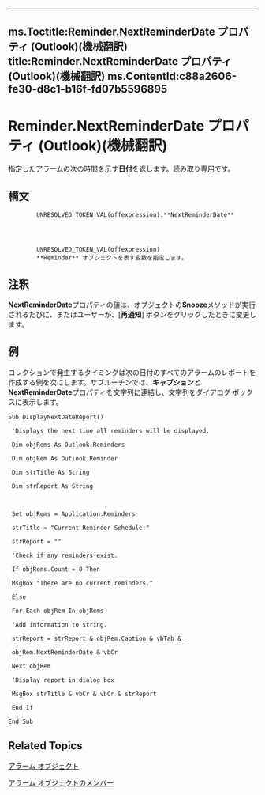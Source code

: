 

---
ms.Toctitle:Reminder.NextReminderDate プロパティ (Outlook)(機械翻訳)
title:Reminder.NextReminderDate プロパティ (Outlook)(機械翻訳)
ms.ContentId:c88a2606-fe30-d8c1-b16f-fd07b5596895
---
# Reminder.NextReminderDate プロパティ (Outlook)(機械翻訳)




指定したアラームの次の時間を示す**日付**を返します。読み取り専用です。

## 構文

            UNRESOLVED_TOKEN_VAL(offexpression).**NextReminderDate**




            UNRESOLVED_TOKEN_VAL(offexpression)
            **Reminder** オブジェクトを表す変数を指定します。



## 注釈
**NextReminderDate**プロパティの値は、オブジェクトの**Snooze**メソッドが実行されるたびに、またはユーザーが、[**再通知**] ボタンをクリックしたときに変更します。



## 例
コレクションで発生するタイミングは次の日付のすべてのアラームのレポートを作成する例を次にします。サブルーチンでは、**キャプション**と**NextReminderDate**プロパティを文字列に連結し、文字列をダイアログ ボックスに表示します。

```vba
Sub DisplayNextDateReport() 
 
 'Displays the next time all reminders will be displayed. 
 
 Dim objRems As Outlook.Reminders 
 
 Dim objRem As Outlook.Reminder 
 
 Dim strTitle As String 
 
 Dim strReport As String 
 
 
 
 Set objRems = Application.Reminders 
 
 strTitle = "Current Reminder Schedule:" 
 
 strReport = "" 
 
 'Check if any reminders exist. 
 
 If objRems.Count = 0 Then 
 
 MsgBox "There are no current reminders." 
 
 Else 
 
 For Each objRem In objRems 
 
 'Add information to string. 
 
 strReport = strReport & objRem.Caption & vbTab & _ 
 
 objRem.NextReminderDate & vbCr 
 
 Next objRem 
 
 'Display report in dialog box 
 
 MsgBox strTitle & vbCr & vbCr & strReport 
 
 End If 
 
End Sub
```




## Related Topics

[アラーム オブジェクト](b7364e48-51bc-b360-2154-e85e7779ece4.md)

[アラーム オブジェクトのメンバー](2dc26aef-9636-4761-4d79-4571bb7c9726.md)




